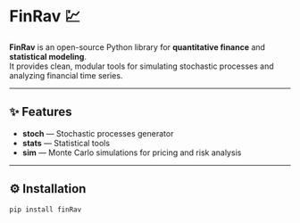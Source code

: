 # FinRav 💹

**FinRav** is an open-source Python library for **quantitative finance** and **statistical modeling**.  
It provides clean, modular tools for simulating stochastic processes and analyzing financial time series.

---

## ✨ Features
- **stoch** — Stochastic processes generator
- **stats** — Statistical tools
- **sim** — Monte Carlo simulations for pricing and risk analysis
---

## ⚙️ Installation
```bash
pip install finRav
```